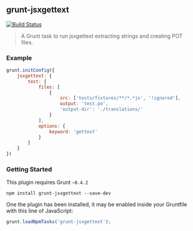 ## grunt-jsxgettext
[![Build Status](https://travis-ci.org/Mindflash/grunt-jsxgettext.png?branch=master)](https://travis-ci.org/Mindflash/grunt-jsxgettext)
> A Grunt task to run jsxgettext extracting strings and creating POT files.

### Example
```js
grunt.initConfig({
	jsxgettext: {
		test: {
			files: [
				{
					src: ['tests/fixtures/**/*.*js', '!ignored'],
					output: 'test.po',
					'output-dir': './translations/'
				}
			],
			options: {
				keyword: 'gettext'
			}
		}
	}
})
```

### Getting Started
This plugin requires Grunt `~0.4.2`
```shell
npm install grunt-jsxgettext --save-dev
```
One the plugin has been installed, it may be enabled inside your Gruntfile with this line of JavaScript:
```js
grunt.loadNpmTasks('grunt-jsxgettext');
```
